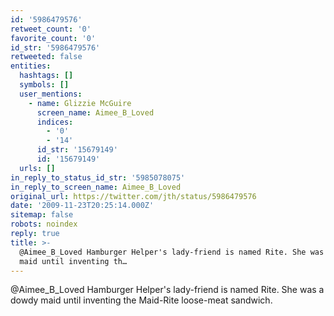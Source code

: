 ```yaml
---
id: '5986479576'
retweet_count: '0'
favorite_count: '0'
id_str: '5986479576'
retweeted: false
entities:
  hashtags: []
  symbols: []
  user_mentions:
    - name: Glizzie McGuire
      screen_name: Aimee_B_Loved
      indices:
        - '0'
        - '14'
      id_str: '15679149'
      id: '15679149'
  urls: []
in_reply_to_status_id_str: '5985078075'
in_reply_to_screen_name: Aimee_B_Loved
original_url: https://twitter.com/jth/status/5986479576
date: '2009-11-23T20:25:14.000Z'
sitemap: false
robots: noindex
reply: true
title: >-
  @Aimee_B_Loved Hamburger Helper's lady-friend is named Rite. She was a dowdy
  maid until inventing th…
---
```


@Aimee_B_Loved Hamburger Helper's lady-friend is named Rite. She was a dowdy maid until inventing the Maid-Rite loose-meat sandwich.